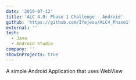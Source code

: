 ```yaml
---
date: '2019-07-12'
title: 'ALC 4.0: Phase 1 Challenge - Android'
github: 'https://github.com/Ifejesu/ALC4_Phase1'
external: ''
tech:
  - Java
  - Android Studio
company: ''
showInProjects: true
---
```


A simple Android Application that uses WebView

